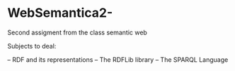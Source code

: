 # WebSemantica2-
Second assigment from the class semantic web

Subjects to deal:

– RDF and its representations
– The RDFLib library
– The SPARQL Language